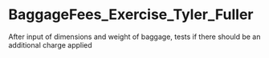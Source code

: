 # BaggageFees_Exercise_Tyler_Fuller
After input of dimensions and weight of baggage, tests if there should be an additional charge applied
